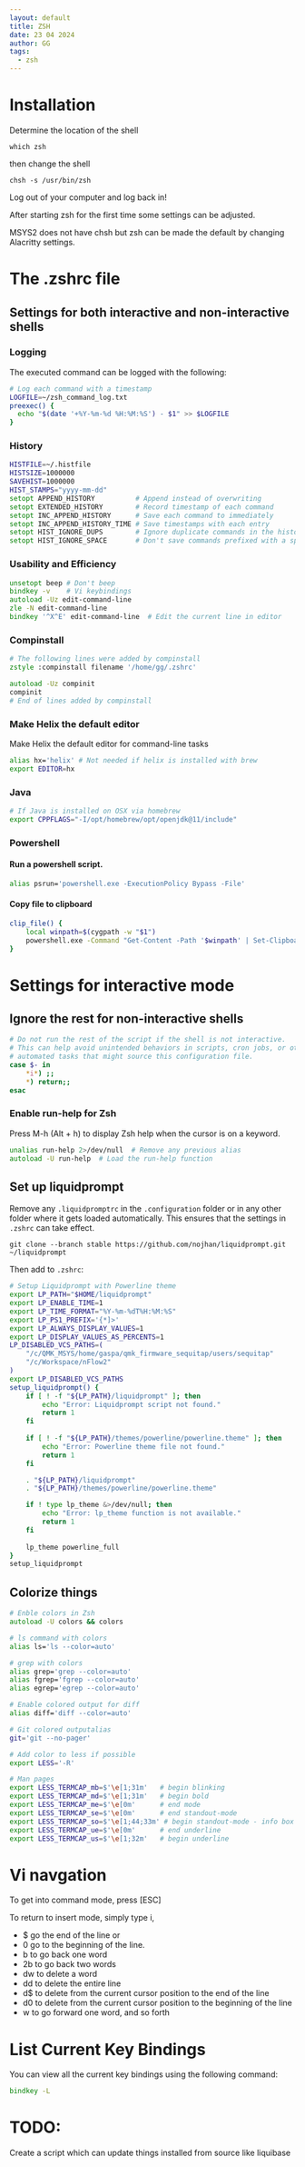```yaml
---
layout: default
title: ZSH
date: 23 04 2024
author: GG
tags: 
  - zsh
---
```


Installation
===

Determine the location of the shell

```
which zsh
```

then change the shell

```
chsh -s /usr/bin/zsh
```

Log out of your computer and log back in!

After starting zsh for the first time some settings can be adjusted.

MSYS2 does not have chsh but zsh can be made the default by changing 
Alacritty settings.

The .zshrc file
===

Settings for both interactive and non-interactive shells
---

### Logging

The executed command can be logged with the following:

```zsh
# Log each command with a timestamp
LOGFILE=~/zsh_command_log.txt
preexec() {
  echo "$(date '+%Y-%m-%d %H:%M:%S') - $1" >> $LOGFILE
}
```
    
### History

```zsh
HISTFILE=~/.histfile
HISTSIZE=1000000
SAVEHIST=1000000
HIST_STAMPS="yyyy-mm-dd"
setopt APPEND_HISTORY          # Append instead of overwriting
setopt EXTENDED_HISTORY        # Record timestamp of each command
setopt INC_APPEND_HISTORY      # Save each command to immediately
setopt INC_APPEND_HISTORY_TIME # Save timestamps with each entry
setopt HIST_IGNORE_DUPS        # Ignore duplicate commands in the history
setopt HIST_IGNORE_SPACE       # Don't save commands prefixed with a space
```

###  Usability and Efficiency

```zsh
unsetopt beep # Don't beep
bindkey -v    # Vi keybindings
autoload -Uz edit-command-line
zle -N edit-command-line
bindkey '^X^E' edit-command-line  # Edit the current line in editor
```

### Compinstall

```zsh
# The following lines were added by compinstall
zstyle :compinstall filename '/home/gg/.zshrc'

autoload -Uz compinit
compinit
# End of lines added by compinstall
```

### Make Helix the default editor

Make Helix the default editor for command-line tasks

```zsh
alias hx='helix' # Not needed if helix is installed with brew
export EDITOR=hx
```

### Java

```zsh
# If Java is installed on OSX via homebrew
export CPPFLAGS="-I/opt/homebrew/opt/openjdk@11/include"
```

### Powershell

#### Run a powershell script.

```zsh
alias psrun='powershell.exe -ExecutionPolicy Bypass -File'
```

#### Copy file to clipboard

```zsh
clip_file() {
    local winpath=$(cygpath -w "$1")
    powershell.exe -Command "Get-Content -Path '$winpath' | Set-Clipboard"
}
```

Settings for interactive mode
===

Ignore the rest for non-interactive shells
---

```zsh
# Do not run the rest of the script if the shell is not interactive.
# This can help avoid unintended behaviors in scripts, cron jobs, or other 
# automated tasks that might source this configuration file.
case $- in
    *i*) ;;
    *) return;;
esac
```

### Enable run-help for Zsh

Press M-h (Alt + h) to display Zsh help when the cursor is on a keyword.

```zsh
unalias run-help 2>/dev/null  # Remove any previous alias
autoload -U run-help  # Load the run-help function
````

Set up liquidprompt
---

Remove any `.liquidpromptrc` in the `.configuration` folder or in any other 
folder where it gets loaded automatically. This ensures that the settings in
`.zshrc` can take effect.

```
git clone --branch stable https://github.com/nojhan/liquidprompt.git ~/liquidprompt
```

Then add to ``.zshrc``:

```zsh
# Setup Liquidprompt with Powerline theme
export LP_PATH="$HOME/liquidprompt"
export LP_ENABLE_TIME=1
export LP_TIME_FORMAT="%Y-%m-%dT%H:%M:%S"
export LP_PS1_PREFIX='{*]>'
export LP_ALWAYS_DISPLAY_VALUES=1
export LP_DISPLAY_VALUES_AS_PERCENTS=1
LP_DISABLED_VCS_PATHS=(
    "/c/QMK_MSYS/home/gaspa/qmk_firmware_sequitap/users/sequitap"
    "/c/Workspace/nFlow2"
)
export LP_DISABLED_VCS_PATHS
setup_liquidprompt() {    
    if [ ! -f "${LP_PATH}/liquidprompt" ]; then
        echo "Error: Liquidprompt script not found."
        return 1
    fi
    
    if [ ! -f "${LP_PATH}/themes/powerline/powerline.theme" ]; then
        echo "Error: Powerline theme file not found."
        return 1
    fi

    . "${LP_PATH}/liquidprompt"
    . "${LP_PATH}/themes/powerline/powerline.theme"    

    if ! type lp_theme &>/dev/null; then
        echo "Error: lp_theme function is not available."
        return 1
    fi
    
    lp_theme powerline_full
}
setup_liquidprompt
```

Colorize things
---

```zsh
# Enble colors in Zsh
autoload -U colors && colors

# ls command with colors
alias ls='ls --color=auto'

# grep with colors
alias grep='grep --color=auto'
alias fgrep='fgrep --color=auto'
alias egrep='egrep --color=auto'

# Enable colored output for diff
alias diff='diff --color=auto'

# Git colored outputalias
git='git --no-pager'

# Add color to less if possible
export LESS='-R'

# Man pages
export LESS_TERMCAP_mb=$'\e[1;31m'   # begin blinking
export LESS_TERMCAP_md=$'\e[1;31m'   # begin bold
export LESS_TERMCAP_me=$'\e[0m'      # end mode
export LESS_TERMCAP_se=$'\e[0m'      # end standout-mode
export LESS_TERMCAP_so=$'\e[1;44;33m' # begin standout-mode - info box
export LESS_TERMCAP_ue=$'\e[0m'      # end underline
export LESS_TERMCAP_us=$'\e[1;32m'   # begin underline
```

Vi navgation
===

To get into command mode, press [ESC]

To return to insert mode, simply type i,

- $ go the end of the line or
- 0 go to the beginning of the line.
- b to go back one word
- 2b to go back two words
- dw to delete a word
- dd to delete the entire line
- d$ to delete from the current cursor position to the end of the line
- d0 to delete from the current cursor position to the beginning of the line
- w to go forward one word, and so forth

List Current Key Bindings
===

You can view all the current key bindings using the following command:
```zsh
bindkey -L
```

TODO:
===
Create a script which can update things installed from source like liquibase

